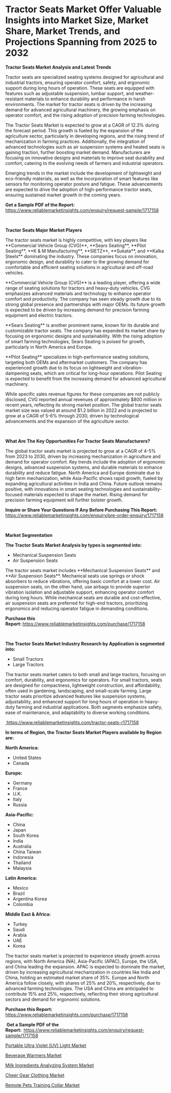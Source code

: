 <p><h1>Tractor Seats Market Offer Valuable Insights into Market Size, Market Share, Market Trends, and Projections Spanning from 2025 to 2032</h1></p><p><strong>Tractor Seats Market Analysis and Latest Trends</strong></p>
<p><p>Tractor seats are specialized seating systems designed for agricultural and industrial tractors, ensuring operator comfort, safety, and ergonomic support during long hours of operation. These seats are equipped with features such as adjustable suspension, lumbar support, and weather-resistant materials to enhance durability and performance in harsh environments. The market for tractor seats is driven by the increasing demand for advanced agricultural machinery, the growing emphasis on operator comfort, and the rising adoption of precision farming technologies.</p><p>The Tractor Seats Market is expected to grow at a CAGR of 12.3% during the forecast period. This growth is fueled by the expansion of the agriculture sector, particularly in developing regions, and the rising trend of mechanization in farming practices. Additionally, the integration of advanced technologies such as air suspension systems and heated seats is gaining traction, further boosting market demand. Manufacturers are focusing on innovative designs and materials to improve seat durability and comfort, catering to the evolving needs of farmers and industrial operators.</p><p>Emerging trends in the market include the development of lightweight and eco-friendly materials, as well as the incorporation of smart features like sensors for monitoring operator posture and fatigue. These advancements are expected to drive the adoption of high-performance tractor seats, ensuring sustained market growth in the coming years.</p></p>
<p><strong>Get a Sample PDF of the Report:&nbsp;</strong> <a href="https://www.reliablemarketinsights.com/enquiry/request-sample/1717158?utm_campaign=2013&utm_medium=2&utm_source=Github&utm_content=ia&utm_term=21012025&utm_id=tractor-seats">https://www.reliablemarketinsights.com/enquiry/request-sample/1717158</a></p>
<p>&nbsp;</p>
<p><strong>Tractor Seats Major Market Players</strong></p>
<p><p>The tractor seats market is highly competitive, with key players like **Commercial Vehicle Group (CVG)**, **Sears Seating**, **Pilot Seating**, **K & M Manufacturing**, **SIETZ**, **Sukata**, and **Kalka Steels** dominating the industry. These companies focus on innovation, ergonomic design, and durability to cater to the growing demand for comfortable and efficient seating solutions in agricultural and off-road vehicles.</p><p>**Commercial Vehicle Group (CVG)** is a leading player, offering a wide range of seating solutions for tractors and heavy-duty vehicles. CVG emphasizes advanced materials and technology to enhance operator comfort and productivity. The company has seen steady growth due to its strong global presence and partnerships with major OEMs. Its future growth is expected to be driven by increasing demand for precision farming equipment and electric tractors.</p><p>**Sears Seating** is another prominent name, known for its durable and customizable tractor seats. The company has expanded its market share by focusing on ergonomic designs and sustainability. With the rising adoption of smart farming technologies, Sears Seating is poised for growth, particularly in North America and Europe.</p><p>**Pilot Seating** specializes in high-performance seating solutions, targeting both OEMs and aftermarket customers. The company has experienced growth due to its focus on lightweight and vibration-dampening seats, which are critical for long-hour operations. Pilot Seating is expected to benefit from the increasing demand for advanced agricultural machinery.</p><p>While specific sales revenue figures for these companies are not publicly disclosed, CVG reported annual revenues of approximately $800 million in recent years, reflecting its strong market position. The global tractor seats market size was valued at around $1.2 billion in 2022 and is projected to grow at a CAGR of 5-6% through 2030, driven by technological advancements and the expansion of the agriculture sector.</p></p>
<p>&nbsp;</p>
<p><strong>What Are The Key Opportunities For Tractor Seats Manufacturers?</strong></p>
<p><p>The global tractor seats market is projected to grow at a CAGR of 4-5% from 2023 to 2030, driven by increasing mechanization in agriculture and demand for operator comfort. Key trends include the adoption of ergonomic designs, advanced suspension systems, and durable materials to enhance durability and reduce fatigue. North America and Europe dominate due to high farm mechanization, while Asia-Pacific shows rapid growth, fueled by expanding agricultural activities in India and China. Future outlook remains positive, with innovations in smart seating technologies and sustainability-focused materials expected to shape the market. Rising demand for precision farming equipment will further bolster growth.</p></p>
<p><strong>Inquire or Share Your Questions If Any Before Purchasing This Report:</strong> <a href="https://www.reliablemarketinsights.com/enquiry/pre-order-enquiry/1717158?utm_campaign=2013&utm_medium=2&utm_source=Github&utm_content=ia&utm_term=21012025&utm_id=tractor-seats">https://www.reliablemarketinsights.com/enquiry/pre-order-enquiry/1717158</a></p>
<p>&nbsp;</p>
<p><strong>Market Segmentation</strong></p>
<p><strong>The Tractor Seats Market Analysis by types is segmented into:</strong></p>
<p><ul><li>Mechanical Suspension Seats</li><li>Air Suspension Seats</li></ul></p>
<p><p>The tractor seats market includes **Mechanical Suspension Seats** and **Air Suspension Seats**. Mechanical seats use springs or shock absorbers to reduce vibrations, offering basic comfort at a lower cost. Air suspension seats, on the other hand, use airbags to provide superior vibration isolation and adjustable support, enhancing operator comfort during long hours. While mechanical seats are durable and cost-effective, air suspension seats are preferred for high-end tractors, prioritizing ergonomics and reducing operator fatigue in demanding conditions.</p></p>
<p><strong>Purchase this Report:&nbsp;</strong><a href="https://www.reliablemarketinsights.com/purchase/1717158?utm_campaign=2013&utm_medium=2&utm_source=Github&utm_content=ia&utm_term=21012025&utm_id=tractor-seats">https://www.reliablemarketinsights.com/purchase/1717158</a></p>
<p>&nbsp;</p>
<p><strong>The Tractor Seats Market Industry Research by Application is segmented into:</strong></p>
<p><ul><li>Small Tractors</li><li>Large Tractors</li></ul></p>
<p><p>The tractor seats market caters to both small and large tractors, focusing on comfort, durability, and ergonomics for operators. For small tractors, seats are designed for compactness, lightweight construction, and affordability, often used in gardening, landscaping, and small-scale farming. Large tractor seats prioritize advanced features like suspension systems, adjustability, and enhanced support for long hours of operation in heavy-duty farming and industrial applications. Both segments emphasize safety, ease of maintenance, and adaptability to diverse working conditions.</p></p>
<p><a href="https://www.reliablemarketinsights.com/tractor-seats-r1717158?utm_campaign=2013&utm_medium=2&utm_source=Github&utm_content=ia&utm_term=21012025&utm_id=tractor-seats">&nbsp;https://www.reliablemarketinsights.com/tractor-seats-r1717158</a></p>
<p><strong>In terms of Region, the Tractor Seats Market Players available by Region are:</strong></p>
<p>
    <p> <strong> North America: </strong>
        <ul>
            <li>United States</li>
            <li>Canada</li>
        </ul>
        </p> 
    <p> <strong> Europe: </strong>
        <ul>
            <li>Germany</li>
            <li>France</li>
            <li>U.K.</li>
            <li>Italy</li>
            <li>Russia</li>
        </ul>
        </p> 
    <p> <strong> Asia-Pacific: </strong>
        <ul>
            <li>China</li>
            <li>Japan</li>
            <li>South Korea</li>
            <li>India</li>
            <li>Australia</li>
            <li>China Taiwan</li>
            <li>Indonesia</li>
            <li>Thailand</li>
            <li>Malaysia</li>
        </ul>
        </p> 
    <p> <strong> Latin America: </strong>
        <ul>
            <li>Mexico</li>
            <li>Brazil</li>
            <li>Argentina Korea</li>
            <li>Colombia</li>
        </ul>
        </p> 
    <p> <strong> Middle East & Africa: </strong>
        <ul>
            <li>Turkey</li>
            <li>Saudi</li>
            <li>Arabia</li>
            <li>UAE</li>
            <li>Korea</li>
        </ul>
    </p>
    </p>
<p><p>The tractor seats market is projected to experience steady growth across regions, with North America (NA), Asia-Pacific (APAC), Europe, the USA, and China leading the expansion. APAC is expected to dominate the market, driven by increasing agricultural mechanization in countries like India and China, holding an estimated market share of 35%. Europe and North America follow closely, with shares of 25% and 20%, respectively, due to advanced farming technologies. The USA and China are anticipated to contribute 15% and 25%, respectively, reflecting their strong agricultural sectors and demand for ergonomic solutions.</p></p>
<p><strong>Purchase this Report: </strong><a href="https://www.reliablemarketinsights.com/purchase/1717158?utm_campaign=2013&utm_medium=2&utm_source=Github&utm_content=ia&utm_term=21012025&utm_id=tractor-seats">https://www.reliablemarketinsights.com/purchase/1717158</a></p>
<p>&nbsp;<strong>Get a Sample PDF of the Report:&nbsp;&nbsp;</strong><a href="https://www.reliablemarketinsights.com/enquiry/request-sample/1717158?utm_campaign=2013&utm_medium=2&utm_source=Github&utm_content=ia&utm_term=21012025&utm_id=tractor-seats">https://www.reliablemarketinsights.com/enquiry/request-sample/1717158</a></p>
<p><strong></strong></p>
<p><p><a href="https://www.linkedin.com/pulse/examining-future-portable-ultra-violet-uv-light-market-tchpc?utm_campaign=2013&utm_medium=2&utm_source=Github&utm_content=ia&utm_term=21012025&utm_id=tractor-seats">Portable Ultra Violet (UV) Light Market</a></p><p><a href="https://www.linkedin.com/pulse/beverage-warmers-market-report-in-depth-analysis-industry-kwmje?utm_campaign=2013&utm_medium=2&utm_source=Github&utm_content=ia&utm_term=21012025&utm_id=tractor-seats">Beverage Warmers Market</a></p><p><a href="https://www.linkedin.com/pulse/market-demand-revenue-growth-milk-ingredients-analyzing-mkgpe?utm_campaign=2013&utm_medium=2&utm_source=Github&utm_content=ia&utm_term=21012025&utm_id=tractor-seats">Milk Ingredients Analyzing System Market</a></p><p><a href="https://www.linkedin.com/pulse/global-cheer-gear-clothing-market-analysis-from-2025-2032-examining-ojsze?utm_campaign=2013&utm_medium=2&utm_source=Github&utm_content=ia&utm_term=21012025&utm_id=tractor-seats">Cheer Gear Clothing Market</a></p><p><a href="https://www.linkedin.com/pulse/remote-pets-training-collar-market-review-strategic-growth-gwnle?utm_campaign=2013&utm_medium=2&utm_source=Github&utm_content=ia&utm_term=21012025&utm_id=tractor-seats">Remote Pets Training Collar Market</a></p></p>